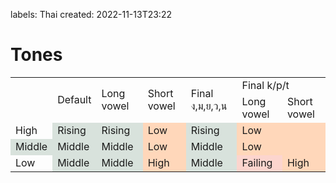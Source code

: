labels: Thai
created: 2022-11-13T23:22

# Tones

<table>
	<tr><td rowspan="2"></td rowspan="2"><td rowspan="2">Default</td><td rowspan="2">Long vowel</td><td rowspan="2">Short vowel</td><td rowspan="2">Final ง,ม,ย,ว,น</td><td colspan="2">Final k/p/t</td></tr>
	<tr><td>Long vowel</td><td>Short vowel</td></tr>
	<tr><td>High</td><td style="background-color: #d8e2dc;">Rising</td><td style="background-color: #d8e2dc;">Rising</td><td style="background-color: #ffd7ba;">Low</td><td style="background-color: #d8e2dc;">Rising</td><td colspan="2" style="background-color: #ffd7ba;">Low</td></tr>
	<tr><td style="background-color: #d8e2dc;">Middle</td><td style="background-color: #d8e2dc;">Middle</td><td style="background-color: #d8e2dc;">Middle</td><td style="background-color: #ffd7ba;">Low</td><td style="background-color: #d8e2dc;">Middle</td><td colspan="2" style="background-color: #ffd7ba;">Low</td></tr>
	<tr><td>Low</td><td style="background-color: #d8e2dc;">Middle</td><td style="background-color: #d8e2dc;">Middle</td><td style="background-color: #ffd7ba;">High</td><td style="background-color: #d8e2dc;">Middle</td><td style="background-color: #fcd5ce;">Failing</td><td style="background-color: #ffd7ba;">High</td></tr>
</table>
